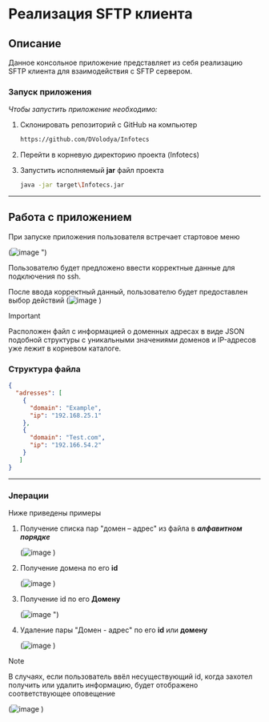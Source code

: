 # Реализация SFTP клиента

## Описание

Данное консольное приложение представляет из себя реализацию SFTP клиента для взаимодействия с SFTP сервером.

### Запуск приложения

*Чтобы запустить приложение необходимо:*
1. Склонировать репозиторий с GitHub на компьютер
   ```sh
   https://github.com/DVolodya/Infotecs
    ```
2. Перейти в корневую директорию проекта (Infotecs)
   
3. Запустить исполняемый **jar** файл проекта
   ```sh
   java -jar target\Infotecs.jar
   ```
----
## Работа с приложением
При запуске приложения пользователя встречает стартовое меню

(![image](https://github.com/user-attachments/assets/6e769a3e-5054-4391-955c-3c66d193daee)
")

Пользователю будет предложено ввести корректные данные для подключения по ssh.

После ввода корректный данный, пользователю будет предоставлен выбор действий
(![image](https://github.com/user-attachments/assets/03e95a83-172f-424d-9016-b9603f349b8f)
)

>[!IMPORTANT]
>Расположен файл с информацией о доменных адресах в виде JSON подобной
>структуры с уникальными значениями доменов и IP-адресов уже лежит в корневом каталоге.
>

### Структура файла

```json
{
  "adresses": [
    {
      "domain": "Example",
      "ip": "192.168.25.1"
    },
    {
      "domain": "Test.com",
      "ip": "192.166.54.2"
    }
   ]
}
```

----

### Jперации

Ниже приведены примеры 

1. Получение списка пар "домен – адрес" из файла в ***алфавитном порядке***

   (![image](https://github.com/user-attachments/assets/fdf3cac9-8892-4f70-9898-d51a84b3b9ef)
)

2. Получение домена по его **id**

    (![image](https://github.com/user-attachments/assets/162ba1a4-f682-41a9-96ad-13bcc0ae49d8)
)

3. Получение id по его **Домену**

   (![image](https://github.com/user-attachments/assets/24e88703-4760-4a1a-ac95-1c0784ce5fa2)
")


5. Удаление пары "Домен - адрес" по его **id** или **домену**

    (![image](https://github.com/user-attachments/assets/499868ac-c741-4ba1-b51a-80bbb01a6e66)
)

>[!NOTE]
 >В случаях, если пользователь ввёл несуществующий id,
 >когда захотел получить или удалить информацию, будет
 >отображено соответствующее оповещение


(![image](https://github.com/user-attachments/assets/8919205b-168d-4aa5-960c-3b2c743c3e9c)
)
